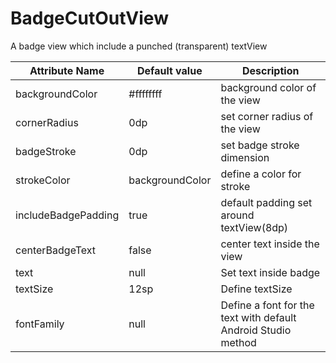 # BadgeCutOutView
A badge view which include a punched (transparent) textView

| Attribute Name| Default value | Description  |
| ------------- | ------------- | -------------|
| backgroundColor|#ffffffff|background color of the view|
| cornerRadius|0dp|set corner radius of the view|
| badgeStroke|0dp|set badge stroke dimension|
| strokeColor|backgroundColor|define a color for stroke |
| includeBadgePadding|true|default padding set around textView(8dp)|
| centerBadgeText|false|center text inside the view|
| text|null|Set text inside badge|
| textSize|12sp|Define textSize|
| fontFamily|null|Define a font for the text with default Android Studio method|
